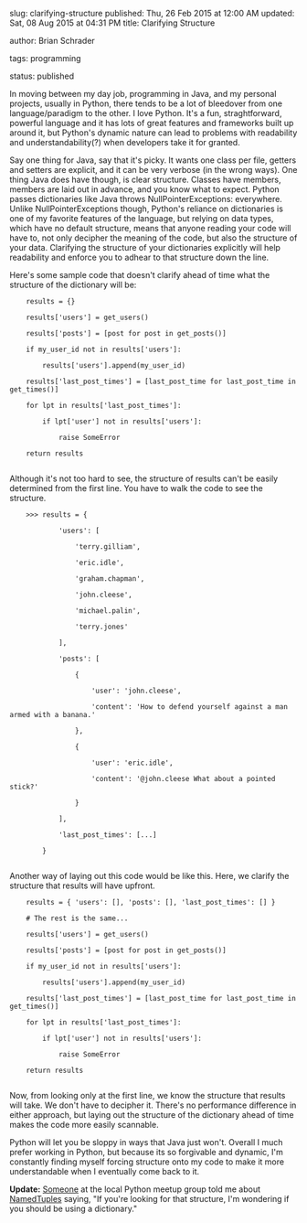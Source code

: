 slug: clarifying-structure
published: Thu, 26 Feb 2015 at 12:00 AM
updated: Sat, 08 Aug 2015 at 04:31 PM
title: Clarifying Structure

author: Brian Schrader

tags: programming

status: published


<link rel="stylesheet" href="http://yandex.st/highlightjs/8.0/styles/default.min.css">

<script src="http://yandex.st/highlightjs/8.0/highlight.min.js"></script>

<script>hljs.initHighlightingOnLoad();</script>



In moving between my day job, programming in Java, and my personal projects, usually in Python, there tends to be a lot of bleedover from one language/paradigm to the other. I love Python. It's a fun, straghtforward, powerful language and it has lots of great features and frameworks built up around it, but Python's dynamic nature can lead to problems with readability and understandability(?) when developers take it for granted.



Say one thing for Java, say that it's picky. It wants one class per file, getters and setters are explicit, and it can be very verbose (in the wrong ways). One thing Java does have though, is clear structure. Classes have members, members are laid out in advance, and you know what to expect. Python passes dictionaries like Java throws NullPointerExceptions: everywhere. Unlike NullPointerExceptions though, Python's reliance on dictionaries is one of my favorite features of the language, but relying on data types, which have no default structure, means that anyone reading your code will have to, not only decipher the meaning of the code, but also the structure of your data. Clarifying the structure of your dictionaries explicitly will help readability and enforce you to adhear to that structure down the line.



Here's some sample code that doesn't clarify ahead of time what the structure of the dictionary will be:



<pre><code class='python'>    results = {}

    results['users'] = get_users()

    results['posts'] = [post for post in get_posts()]

    if my_user_id not in results['users']:

    	results['users'].append(my_user_id)

    results['last_post_times'] = [last_post_time for last_post_time in get_times()]

    for lpt in results['last_post_times']:

    	if lpt['user'] not in results['users']:

    		raise SomeError

    return results

</code></pre>



Although it's not too hard to see, the structure of results can't be easily determined from the first line. You have to walk the code to see the structure.



<pre><code class='python'>    >>> results = {

    		'users': [

    			'terry.gilliam',

    			'eric.idle',

    			'graham.chapman',

    			'john.cleese',

    			'michael.palin',

    			'terry.jones'

    		],

    		'posts': [

    			{ 

    				'user': 'john.cleese',  

    				'content': 'How to defend yourself against a man armed with a banana.'

    			},

    			{

    				'user': 'eric.idle',

    				'content': '@john.cleese What about a pointed stick?'

    			}

    		],

    		'last_post_times': [...]

    	}

</code></pre>



Another way of laying out this code would be like this. Here, we clarify the structure that results will have upfront.



<pre><code class='python'>    results = { 'users': [], 'posts': [], 'last_post_times': [] }

    # The rest is the same...

    results['users'] = get_users()

    results['posts'] = [post for post in get_posts()]

    if my_user_id not in results['users']:

    	results['users'].append(my_user_id)

    results['last_post_times'] = [last_post_time for last_post_time in get_times()]

    for lpt in results['last_post_times']:

    	if lpt['user'] not in results['users']:

    		raise SomeError

    return results

</pre></code>



Now, from looking only at the first line, we know the structure that results will take. We don't have to decipher it. There's no performance difference in either approach, but laying out the structure of the dictionary ahead of time makes the code more easily scannable. 



Python will let you be sloppy in ways that Java just won't. Overall I much prefer working in Python, but because its so forgivable and dynamic, I'm constantly finding myself forcing structure onto my code to make it more understandable when I eventually come back to it.



**Update:** [Someone](https://twitter.com/macromicah) at the local Python meetup group told me about [NamedTuples](http://stackoverflow.com/a/2970722/2085172) saying, "If you're looking for that structure, I'm wondering if you should be using a dictionary."

